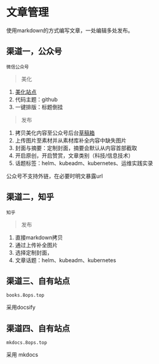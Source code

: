 # 文章管理

使用markdown的方式编写文章，一处编辑多处发布。



## 渠道一，公众号

`微信公众号`

> 美化

1. [美化站点](http://md.aclickall.com/)
2. 代码主题：github
3. 一键排版：标题倒挂



> 发布

1. 拷贝美化内容至公众号后台[草稿箱](https://mp.weixin.qq.com/)
2. 上传图片至素材并从素材库补全内容中缺失图片
3. 封面与摘要：定制封面，摘要会默认从内容首部截取
4. 开启原创，开启赞赏，文章类别（科技/信息技术）
5. 话题标签：helm、kubeadm、kubernetes、运维实践实录



公众号不支持外链，在必要时明文暴露url



## 渠道二，知乎

`知乎`

> 发布

1. 直接markdown拷贝
2. 通过上传补全图片
3. 选择定制封面，
4. 文章话题：helm、kubeadm、kubernetes



## 渠道三、自有站点

`books.8ops.top `

采用docsify



## 渠道四、自有站点

`mkdocs.8ops.top`

采用 mkdocs
